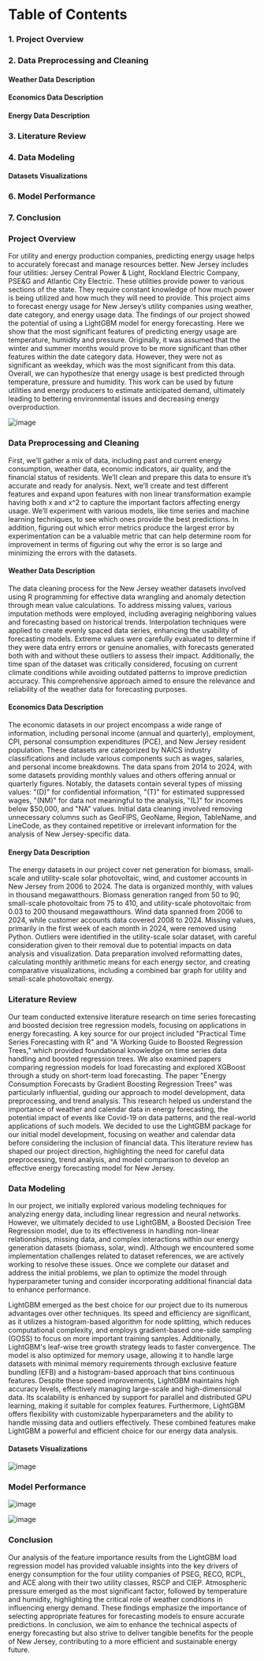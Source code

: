 # Table of Contents

### 1. Project Overview
### 2. Data Preprocessing and Cleaning

#### Weather Data Description 
#### Economics Data Description
#### Energy Data Description
      
### 3. Literature Review
### 4. Data Modeling
#### Datasets Visualizations
### 6. Model Performance
### 7. Conclusion

### Project Overview

For utility and energy production companies, predicting energy usage helps to accurately forecast and manage resources better. New Jersey includes four utilities: Jersey Central Power & Light, Rockland Electric Company, PSE&G and Atlantic City Electric. These utilities provide power to various sections of the state. They require constant knowledge of how much power is being utilized and how much they will need to provide. This project aims to forecast energy usage for New Jersey’s utility companies using weather, date category, and energy usage data. The findings of our project showed the potential of using a LightGBM model for energy forecasting. Here we show that the most significant features of predicting energy usage are temperature, humidity and pressure. 
Originally, it was assumed that the winter and summer months would prove to be more significant than other features within the date category data. However, they were not as significant as weekday, which was the most significant from this data. Overall, we can hypothesize that energy usage is best predicted through temperature, pressure and humidity. This work can be used by future utilities and energy producers to estimate anticipated demand, ultimately leading to bettering environmental issues and decreasing energy overproduction.


![image](https://github.com/user-attachments/assets/70ba9158-b582-48e9-b537-b32b1afcc68b)


### Data Preprocessing and Cleaning
First, we’ll gather a mix of data, including past and current energy consumption, weather data, economic indicators, air quality, and the financial status of residents. We’ll clean and
prepare this data to ensure it’s accurate and ready for analysis. Next, we’ll create and test different features and expand upon features with non linear transformation example having both x
and x^2 to capture the important factors affecting energy usage. We’ll experiment with various models, like time series and machine learning techniques, to see which ones provide the
best predictions. In addition, figuring out which error metrics produce the largest error by experimentation can be a valuable metric that can help determine room for improvement in terms
of figuring out why the error is so large and minimizing the errors with the datasets.

#### Weather Data Description 

The data cleaning process for the New Jersey weather datasets involved using R programming for effective data wrangling and anomaly detection through mean value calculations. To address missing values, various imputation methods were employed, including averaging neighboring values and forecasting based on historical trends. Interpolation techniques were applied to create evenly spaced data series, enhancing the usability of forecasting models. Extreme values were carefully evaluated to determine if they were data entry errors or genuine anomalies, with forecasts generated both with and without these outliers to assess their impact. Additionally, the time span of the dataset was critically considered, focusing on current climate conditions while avoiding outdated patterns to improve prediction accuracy. This comprehensive approach aimed to ensure the relevance and reliability of the weather data for forecasting purposes.

#### Economics Data Description 

The economic datasets in our project encompass a wide range of information, including personal income (annual and quarterly), employment, CPI, personal consumption expenditures (PCE), and New Jersey resident population. These datasets are categorized by NAICS industry classifications and include various components such as wages, salaries, and personal income breakdowns. The data spans from 2014 to 2024, with some datasets providing monthly values and others offering annual or quarterly figures. Notably, the datasets contain several types of missing values: "(D)" for confidential information, "(T)" for estimated suppressed wages, "(NM)" for data not meaningful to the analysis, "(L)" for incomes below $50,000, and "NA" values. Initial data cleaning involved removing unnecessary columns such as GeoFIPS, GeoName, Region, TableName, and LineCode, as they contained repetitive or irrelevant information for the analysis of New Jersey-specific data. 

#### Energy Data Description 

The energy datasets in our project cover net generation for biomass, small-scale and utility-scale solar photovoltaic, wind, and customer accounts in New Jersey from 2006 to 2024. The data is organized monthly, with values in thousand megawatthours. Biomass generation ranged from 50 to 90, small-scale photovoltaic from 75 to 410, and utility-scale photovoltaic from 0.03 to 200 thousand megawatthours. Wind data spanned from 2006 to 2024, while customer accounts data covered 2008 to 2024. Missing values, primarily in the first week of each month in 2024, were removed using Python. Outliers were identified in the utility-scale solar dataset, with careful consideration given to their removal due to potential impacts on data analysis and visualization. Data preparation involved reformatting dates, calculating monthly arithmetic means for each energy sector, and creating comparative visualizations, including a combined bar graph for utility and small-scale photovoltaic energy.


### Literature Review

Our team conducted extensive literature research on time series forecasting and boosted decision tree regression models, focusing on applications in energy forecasting. A key source for our project included "Practical Time Series Forecasting with R" and "A Working Guide to Boosted Regression Trees," which provided foundational knowledge on time series data handling and boosted regression trees. We also examined papers comparing regression models for load forecasting and explored XGBoost through a study on short-term load forecasting. The paper "Energy Consumption Forecasts by Gradient Boosting Regression Trees" was particularly influential, guiding our approach to model development, data preprocessing, and trend analysis. This research helped us understand the importance of weather and calendar data in energy forecasting, the potential impact of events like Covid-19 on data patterns, and the real-world applications of such models. We decided to use the LightGBM package for our initial model development, focusing on weather and calendar data before considering the inclusion of financial data. This literature review has shaped our project direction, highlighting the need for careful data preprocessing, trend analysis, and model comparison to develop an effective energy forecasting model for New Jersey.

### Data Modeling
In our project, we initially explored various modeling techniques for analyzing energy data, including linear regression and neural networks. However, we ultimately decided to use LightGBM, a Boosted Decision Tree Regression model, due to its effectiveness in handling non-linear relationships, missing data, and complex interactions within our energy generation datasets (biomass, solar, wind). Although we encountered some implementation challenges related to dataset references, we are actively working to resolve these issues. Once we complete our dataset and address the initial problems, we plan to optimize the model through hyperparameter tuning and consider incorporating additional financial data to enhance performance.

LightGBM emerged as the best choice for our project due to its numerous advantages over other techniques. Its speed and efficiency are significant, as it utilizes a histogram-based algorithm for node splitting, which reduces computational complexity, and employs gradient-based one-side sampling (GOSS) to focus on more important training samples. Additionally, LightGBM's leaf-wise tree growth strategy leads to faster convergence. The model is also optimized for memory usage, allowing it to handle large datasets with minimal memory requirements through exclusive feature bundling (EFB) and a histogram-based approach that bins continuous features. Despite these speed improvements, LightGBM maintains high accuracy levels, effectively managing large-scale and high-dimensional data. Its scalability is enhanced by support for parallel and distributed GPU learning, making it suitable for complex features. Furthermore, LightGBM offers flexibility with customizable hyperparameters and the ability to handle missing data and outliers effectively. These combined features make LightGBM a powerful and efficient choice for our energy data analysis.

#### Datasets Visualizations

![image](https://github.com/user-attachments/assets/782a2051-47c6-4885-ab79-c32e6d924d80)

### Model Performance

![image](https://github.com/user-attachments/assets/96c6c506-091b-4cd6-a1d9-d1fef64997b2)

![image](https://github.com/user-attachments/assets/02e0c199-11e8-4977-b03c-881a13cfde31)

### Conclusion
Our analysis of the feature importance results from the LightGBM load regression model has provided valuable insights into the key drivers of energy consumption for the four
utility companies of PSEG, RECO, RCPL, and ACE along with their two utility classes, RSCP and CIEP. Atmospheric pressure emerged as the most significant factor, followed by temperature and humidity, highlighting the critical role of weather conditions in influencing energy demand. These findings emphasize the importance of selecting appropriate features for forecasting models to ensure accurate predictions. In conclusion, we aim to enhance the technical aspects of energy forecasting but also strive to deliver tangible benefits for the people of New Jersey, contributing to a more efficient and sustainable energy future.
